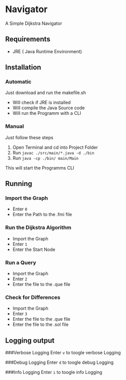 # Navigator
A Simple Dijkstra Navigator
## Requirements

- JRE ( Java Runtime Environment)

## Installation
### Automatic
Just download and run the makefile.sh

- Will check if JRE is installed
- Will compile the Java Source code
- Will run the Programm with a CLI

### Manual
Just follow these steps
1. Open Terminal and cd into Project Folder
2. Run ``javac ./src/main/*.java -d ./bin``
3. Run ``java -cp ./bin/ main/Main``

This will start the Programms CLI
## Running  

### Import the Graph  

-  Enter ``0``
-  Enter the Path to the .fmi file

### Run the Dijkstra Algorithm

- Import the Graph
- Enter ``1``
- Enter the Start Node

### Run a Query

- Import the Graph
- Enter ``2``
- Enter the file to the .que file

### Check for Differences

- Import the Graph
- Enter ``3``
- Enter the file to the .que file
- Enter the file to the .sol file

## Logging output
###Verbose Logging
Enter ``v`` to toogle verbose Logging

###Debug Logging
Enter ``d`` to toogle debug Logging

###Info Logging
Enter ``i`` to toogle info Logging
